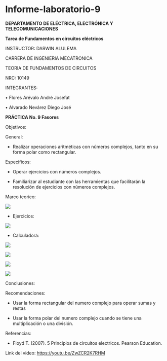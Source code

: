 # Informe-laboratorio-9

**DEPARTAMENTO DE ELÉCTRICA, ELECTRÓNICA Y TELECOMUNICACIONES**

**Tarea de Fundamentos en circuitos eléctricos**

INSTRUCTOR: DARWIN ALULEMA

CARRERA DE INGENIERIA MECATRONICA

TEORIA DE FUNDAMENTOS DE CIRCUITOS

NRC: 10149

INTEGRANTES:

• Flores Arévalo André Josefat

• Alvarado Nevárez Diego José

**PRÁCTICA No. 9 Fasores**

Objetivos:

General:

- Realizar operaciones aritméticas con números complejos, tanto en su forma polar como rectangular.

Especificos:

- Operar ejercicios con números complejos.

- Familiarizar al estudiante con las herramientas que facilitarán la resolución de ejercicios con números complejos.

Marco teorico:

![](https://github.com/diego333jose/Informe-laboratorio-9/blob/main/Imagenes/imagen_2022-02-21_210657.png)

- Ejercicios:

![](https://github.com/diego333jose/Informe-laboratorio-9/blob/main/Imagenes/PR%C3%81CTICA%209%20(1)_page-0001.jpg)

- Calculadora:

![](https://github.com/diego333jose/Informe-laboratorio-9/blob/main/Imagenes/Capturas%20Calculadora_page-0001.jpg)

![](https://github.com/diego333jose/Informe-laboratorio-9/blob/main/Imagenes/Capturas%20Calculadora_page-0002.jpg)

![](https://github.com/diego333jose/Informe-laboratorio-9/blob/main/Imagenes/Capturas%20Calculadora_page-0003.jpg)

![](https://github.com/diego333jose/Informe-laboratorio-9/blob/main/Imagenes/Capturas%20Calculadora_page-0004.jpg)

Conclusiones:



Recomendaciones:

- Usar la forma rectangular del numero complejo para operar sumas y restas

- Usar la forma polar del numero complejo cuando se tiene una multiplicación o una división.

Referencias:

- Floyd T. (2007). 5 Principios de circuitos electricos. Pearson Education.

Link del video: https://youtu.be/ZwZCR2K7RHM
